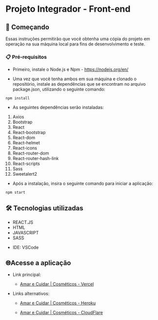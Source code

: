 # Projeto Integrador - Front-end

## 🚀 Começando

Essas instruções permitirão que você obtenha uma cópia do projeto em operação na sua máquina local para fins de desenvolvimento e teste.

### 📋 Pré-requisitos

- Primeiro, instale o Node.js e Npm - https://nodejs.org/en/

- Uma vez que você tenha ambos em sua máquina e clonado o repositório, instale as dependências que se encontram no arquivo package.json, utilizando o seguinte comando:

```
npm install
```

- As seguintes dependências serão instaladas:

1. Axios
2. Bootstrap
3. React
4. React-bootstrap
5. React-dom
6. React-helmet
7. React-icons
8. React-router-dom
9. React-router-hash-link
10. React-scripts
11. Sass
12. Sweetalert2

- Após a instalação, insira o seguinte comando para iniciar a aplicação:

```
npm start
```

## 🛠️ Tecnologias utilizadas

* REACT.JS
* HTML
* JAVASCRIPT
* SASS

- IDE: VSCode



## 🌐Acesse a aplicação

- Link principal:

  - [Amar e Cuidar | Cosméticos - Vercel](https://amar-e-cuidar-two.vercel.app/)

- Links alternativos:

  - [Amar e Cuidar | Cosméticos - Heroku](https://ctd-ecommerce-front.herokuapp.com/) 

  - [Amar e Cuidar | Cosméticos - CloudFlare](https://ctd-ecommerce-front.pages.dev/)

